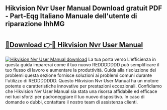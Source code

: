 ## Hikvision Nvr User Manual Download gratuit PDF - Part-Eqg Italiano Manuale dell'utente di riparazione lhhMG

# <h2><a href="http://dfb5y3.blite.top/?on=Hikvision+Nvr+User+Manual">🔗Download 👉🔴 Hikvision Nvr User Manual</a></h2>

[![Hikvision Nvr User Manual download](https://i.imgur.com/lujVjoI.png)](http://dfb5y3.blite.top/?on=Hikvision+Nvr+User+Manual)
La tua porta verso L'efficienza in questa guida imparerai come il tuo nuovo REDDDDDDD può semplificare il tuo flusso di lavoro e aumentare la produttività. Guida alla risoluzione dei problemi questa sezione fornisce soluzioni ai problemi comuni durante l'utilizzo di REDDDDDDD. Questo Hikvision Nvr User Manual ha un motore potente e caratteristiche innovative per prestazioni eccezionali. Confidiamo che Hikvision Nvr User Manual sia stata una risorsa affidabile ed efficace nei tuoi sforzi per padroneggiare il tuo nuovo dispositivo. In caso di domande o dubbi, contattare il nostro team di assistenza clienti.
